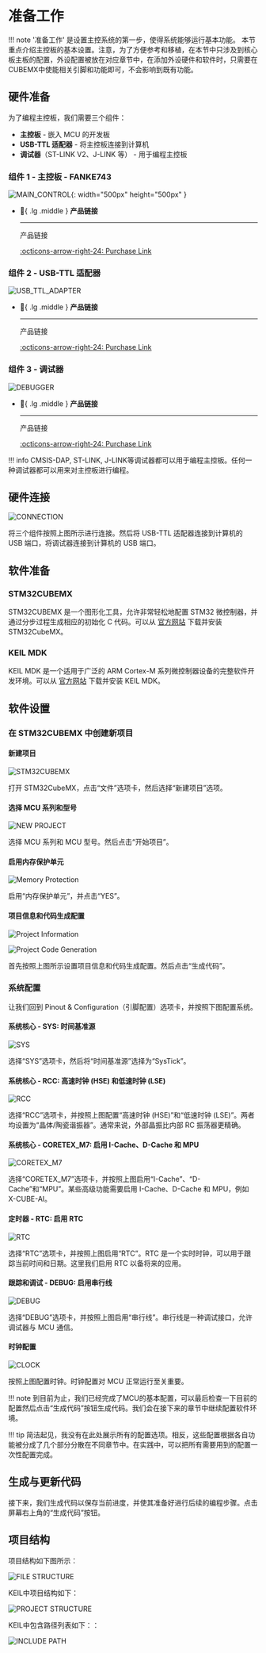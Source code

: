 # 准备工作

!!! note
    '准备工作' 是设置主控系统的第一步，使得系统能够运行基本功能。 本节重点介绍主控板的基本设置。注意，为了方便参考和移植，在本节中只涉及到核心板主板的配置，外设配置被放在对应章节中，在添加外设硬件和软件时，只需要在CUBEMX中使能相关引脚和功能即可，不会影响到既有功能。

## 硬件准备

为了编程主控板，我们需要三个组件：

- **主控板** - 嵌入 MCU 的开发板
- **USB-TTL 适配器** - 将主控板连接到计算机
- **调试器**（ST-LINK V2、J-LINK 等） - 用于编程主控板

### 组件 1 - 主控板 - FANKE743

![MAIN_CONTROL](main_control.jpg){: width="500px" height="500px" }

<div class="grid cards" markdown>

-   :shopping_cart:{ .lg .middle } __产品链接__

    ---

    产品链接


    [:octicons-arrow-right-24: <a href="https://m.tb.cn/h.glFZRKv3mP2cLID?tk=G3YX3VNEVf9" target="_blank"> Purchase Link </a>](#)

</div>

### 组件 2 - USB-TTL 适配器

![USB_TTL_ADAPTER](usb_ttl.jpg)

<div class="grid cards" markdown>

-   :shopping_cart:{ .lg .middle } __产品链接__

    ---

    产品链接


    [:octicons-arrow-right-24: <a href="[https://m.tb.cn/h.glFZRKv3mP2cLID?tk=G3YX3VNEVf9 ](https://www.waveshare.com/usb-to-ttl.htm)" target="_blank"> Purchase Link </a>](#)

</div>

### 组件 3 - 调试器

![DEBUGGER](debugger.png)

<div class="grid cards" markdown>

-   :shopping_cart:{ .lg .middle } __产品链接__

    ---

    产品链接


    [:octicons-arrow-right-24: <a href="https://item.taobao.com/item.htm?spm=a21n57.1.item.27.6054523cmH3JcG&priceTId=2100cfb417239664885743719e0be4&utparam=%7B%22aplus_abtest%22:%229e72697eebf441849f1700870339a8ad%22%7D&id=563709870959&ns=1&xxc=ad_ztc&skuId=4855986632645&pisk=f0QtthmAvJ2MWVqc51ZHoIBZO6FhkNCaIO5SoKvic9BdGp00_Fq2ktpd3dxM5d0vksBVntC4_I9fhtpcjk4l_182l82Yrzfaj-w8eOn61HNXNIibWyq31182l-hnlu4R_T3APFwvcWLBMIMXlhTXRB9eiIMfhdtIdQdylK6XlWKBNCHjhqg6RDO-prF9LfOtki9ODYeK070xkwdQQL1TzqAdRCd6e1_t0ml26hp51pelUvmvAs-AujuvC1sP3Q6sC8xNGMBp6EUnfU1dcTdF5zD9TGfCZp1-N41wWgQJ5GeEYFXORe_12jgf9FpwABKKBJp576_yRH47w6_FI17dijaXtTvC_NTYP7895dTpTZ2E5KICcNxwuAwkbssdpCL54FblyrcnELdmfWFK0m-6t3YMuVa08PTD9LV6fmo2mBRpEWFn0m-3DBpu1mmq0n3R." target="_blank"> Purchase Link </a>](#)

</div>

!!! info
    CMSIS-DAP, ST-LINK, J-LINK等调试器都可以用于编程主控板。任何一种调试器都可以用来对主控板进行编程。

## 硬件连接

![CONNECTION](connection.png)

将三个组件按照上图所示进行连接。然后将 USB-TTL 适配器连接到计算机的 USB 端口，将调试器连接到计算机的 USB 端口。

## 软件准备

### STM32CUBEMX

STM32CUBEMX 是一个图形化工具，允许非常轻松地配置 STM32 微控制器，并通过分步过程生成相应的初始化 C 代码。可以从 [官方网站](https://www.st.com/en/development-tools/stm32cubemx.html) 下载并安装 STM32CubeMX。

### KEIL MDK

KEIL MDK 是一个适用于广泛的 ARM Cortex-M 系列微控制器设备的完整软件开发环境。可以从 [官方网站](https://www.keil.com/demo/eval/arm.htm) 下载并安装 KEIL MDK。

## 软件设置

### 在 STM32CUBEMX 中创建新项目

#### 新建项目
![STM32CUBEMX](STM32CUBEMX.png)

打开 STM32CubeMX，点击“文件”选项卡，然后选择“新建项目”选项。

#### 选择 MCU 系列和型号
![NEW PROJECT](new_proj.png)

选择 MCU 系列和 MCU 型号。然后点击“开始项目”。

#### 启用内存保护单元
![Memory Protection](mpu.png)

启用“内存保护单元”，并点击“YES”。

#### 项目信息和代码生成配置
![Project Information](proj_info.png)

![Project Code Generation](proj_code_gen.png)

首先按照上图所示设置项目信息和代码生成配置。然后点击“生成代码”。

### 系统配置

让我们回到 Pinout & Configuration（引脚配置）选项卡，并按照下图配置系统。

#### 系统核心 - SYS: 时间基准源
![SYS](config_timebase.png)

选择“SYS”选项卡，然后将“时间基准源”选择为“SysTick”。

#### 系统核心 - RCC: 高速时钟 (HSE) 和低速时钟 (LSE)
![RCC](config_rcc.png)

选择“RCC”选项卡，并按照上图配置“高速时钟 (HSE)”和“低速时钟 (LSE)”。两者均设置为“晶体/陶瓷谐振器”。通常来说，外部晶振比内部 RC 振荡器更精确。

#### 系统核心 - CORETEX_M7: 启用 I-Cache、D-Cache 和 MPU
![CORETEX_M7](config_cortex_m7.png)

选择“CORETEX_M7”选项卡，并按照上图启用“I-Cache”、“D-Cache”和“MPU”。某些高级功能需要启用 I-Cache、D-Cache 和 MPU，例如 X-CUBE-AI。

#### 定时器 - RTC: 启用 RTC
![RTC](config_rtc.png)

选择“RTC”选项卡，并按照上图启用“RTC”。RTC 是一个实时时钟，可以用于跟踪当前时间和日期。这里我们启用 RTC 以备将来的应用。

#### 跟踪和调试 - DEBUG: 启用串行线
![DEBUG](config_debug.png)

选择“DEBUG”选项卡，并按照上图启用“串行线”。串行线是一种调试接口，允许调试器与 MCU 通信。

#### 时钟配置
![CLOCK](config_clock.png)

按照上图配置时钟。时钟配置对 MCU 正常运行至关重要。

!!! note
    到目前为止，我们已经完成了MCU的基本配置，可以最后检查一下目前的配置然后点击“生成代码”按钮生成代码。我们会在接下来的章节中继续配置软件环境。

!!! tip
    简洁起见，我没有在此处展示所有的配置选项。相反，这些配置根据各自功能被分成了几个部分分散在不同章节中。在实践中，可以把所有需要用到的配置一次性配置完成。

## 生成与更新代码
接下来，我们生成代码以保存当前进度，并使其准备好进行后续的编程步骤。点击屏幕右上角的“生成代码”按钮。

## 项目结构

项目结构如下图所示：

![FILE STRUCTURE](file_structure.png)

KEIL中项目结构如下：

![PROJECT STRUCTURE](project_structure.png)

KEIL中包含路径列表如下：：

![INCLUDE PATH](include_path.png)